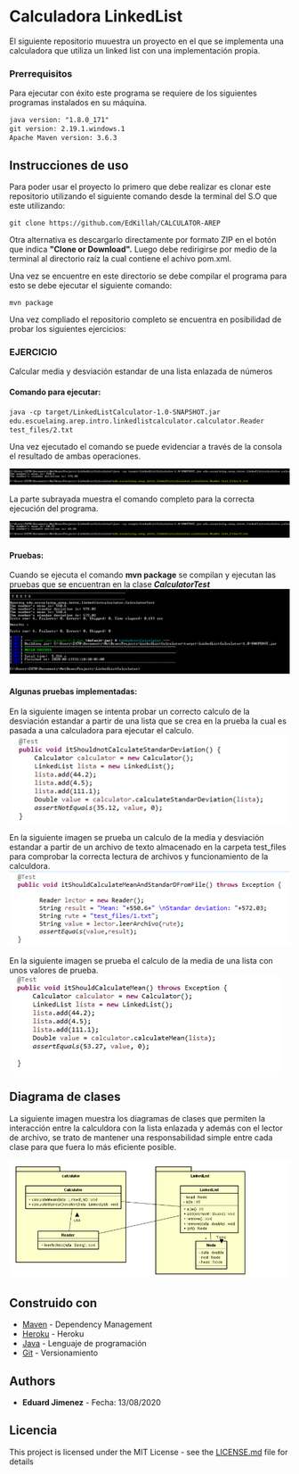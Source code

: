 # Calculadora LinkedList

El siguiente repositorio muuestra un proyecto en el que se implementa una calculadora que utiliza un linked list con una implementación propia.

### Prerrequisitos

Para ejecutar con éxito este programa se requiere de los siguientes programas instalados en su máquina.

```
java version: "1.8.0_171"
git version: 2.19.1.windows.1
Apache Maven version: 3.6.3
```

## Instrucciones de uso

Para poder usar el proyecto lo primero que debe realizar es clonar este repositorio utilizando el siguiente comando desde la terminal del S.O que este utilizando:

```
git clone https://github.com/EdKillah/CALCULATOR-AREP
```
Otra alternativa es descargarlo directamente por formato ZIP en el botón que indica **"Clone or Download".**
Luego debe redirigirse por medio de la terminal al directorio raíz la cual contiene el achivo pom.xml.

Una vez se encuentre en este directorio se debe compilar el programa para esto se debe ejecutar el siguiente comando:

```
mvn package
```

Una vez compliado el repositorio completo se encuentra en posibilidad de probar los siguientes ejercicios:

### EJERCICIO

Calcular media y desviación estandar de una lista enlazada de números

#### Comando para ejecutar:
```
java -cp target/LinkedListCalculator-1.0-SNAPSHOT.jar edu.escuelaing.arep.intro.linkedlistcalculator.calculator.Reader test_files/2.txt
```

Una vez ejecutado el comando se puede evidenciar a través de la consola el resultado de ambas operaciones.

![](resources/ex1.PNG)

La parte subrayada muestra el comando completo para la correcta ejecución del programa.

![](resources/ex2.PNG)

#### Pruebas:

Cuando se ejecuta el comando **mvn package** se compilan y ejecutan las pruebas que se encuentran en la clase ***CalculatorTest***
![](resources/test.PNG)

####  Algunas pruebas implementadas:

En la siguiente imagen se intenta probar un correcto calculo de la desviación estandar a partir de una lista que se crea en la prueba la cual es pasada a una calculadora para ejecutar el calculo.
![](resources/test1.PNG)

En la siguiente imagen se prueba un calculo de la media y desviación estandar a partir de un archivo de texto almacenado en la carpeta test_files para comprobar la correcta lectura de archivos y funcionamiento de la calculdora.
![](resources/test2.PNG)

En la siguiente imagen se prueba el calculo de la media de una lista con unos valores de prueba.
![](resources/test3.PNG)


## Diagrama de clases

La siguiente imagen muestra los diagramas de clases que permiten la interacción entre la calculdora con la lista enlazada y además con el lector de archivo, se trato de mantener una responsabilidad simple entre cada clase para que fuera lo más eficiente posible.

![](resources/class.PNG)



## Construido con


* [Maven](https://maven.apache.org/) - Dependency Management
* [Heroku](https://www.heroku.com/) - Heroku
* [Java](https://www.java.com/es/download/) - Lenguaje de programación
* [Git](https://github.com/) - Versionamiento



## Authors

* **Eduard Jimenez**  - Fecha: 13/08/2020



## Licencia

This project is licensed under the MIT License - see the [LICENSE.md](LICENSE.md) file for details

